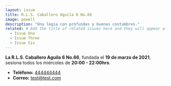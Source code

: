 ```yaml
---
layout: issue
title: R.L.S. Caballero Aguila 6 No.66
image: powell
description: "Una logia con profundas y buenas costumbres."
related: # Add the title of related issues here and they will appear at the bottom of the page
  - Issue One
  - Issue Three
  - Issue Six
---
```

**La R.L.S. Caballero Aguila 6 No.66**, fundada el **19 de marzo de 2021**, sesiona todos los miércoles de **20:00 - 22:00hrs**.

- **Teléfono:** [444444444](tel:444444444)
- **Correo:** [test@test.com](mailto:test@test.com)